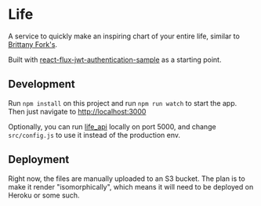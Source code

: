 # Life

A service to quickly make an inspiring chart of your entire life, similar to [Brittany Fork's](http://brittanyforks.com/life/).

Built with [react-flux-jwt-authentication-sample](https://github.com/auth0/react-flux-jwt-authentication-sample) as a starting point.

## Development

Run `npm install` on this project and run `npm run watch` to start the app. Then just navigate to [http://localhost:3000](http://localhost:3000)

Optionally, you can run [life_api](https://github.com/chadoh/life_api) locally on port 5000, and change `src/config.js` to use it instead of the production env.

## Deployment

Right now, the files are manually uploaded to an S3 bucket. The plan is to make it render "isomorphically", which means it will need to be deployed on Heroku or some such.

